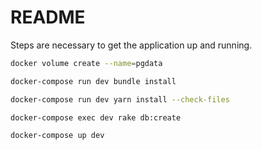 # README

Steps are necessary to get the application up and running.



```bash
docker volume create --name=pgdata
```

```bash
docker-compose run dev bundle install
```

```bash
docker-compose run dev yarn install --check-files
```

```bash
docker-compose exec dev rake db:create
```

```bash
docker-compose up dev
```
